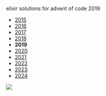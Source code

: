elixir solutions for advent of code 2019

* [2015](https://github.com/thth/aoc_2015)
* [2016](https://github.com/thth/aoc_2016)
* [2017](https://github.com/thth/aoc_2017)
* [2018](https://github.com/thth/aoc_2018)
* __2019__
* [2020](https://github.com/thth/aoc_2020)
* [2021](https://github.com/thth/aoc_2021)
* [2022](https://github.com/thth/aoc_2022)
* [2023](https://github.com/thth/aoc_2023)
* [2024](https://github.com/thth/aoc_2024)

![](https://user-images.githubusercontent.com/7574985/101267438-8b884c00-370d-11eb-8f38-beb3a17f2131.png)